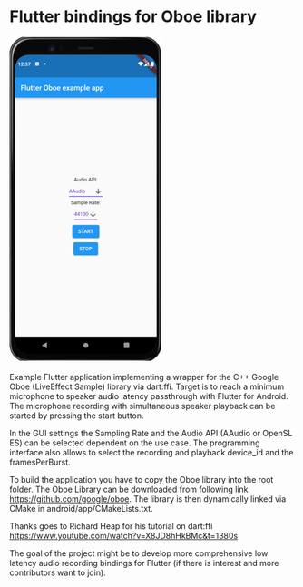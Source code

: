 # Flutter bindings for Oboe library
![image_app](images/app.png?raw=true)<br>
<br>
Example Flutter application implementing a wrapper for the C++ Google Oboe (LiveEffect Sample) library via dart:ffi. 
Target is to reach a minimum microphone to speaker audio latency passthrough with Flutter for Android.
The microphone recording with simultaneous speaker playback can be started by pressing the start button.

In the GUI settings the Sampling Rate and the Audio API (AAudio or OpenSL ES) can be selected dependent on the use case. 
The programming interface also allows to select the recording and playback device_id and the framesPerBurst.

To build the application you have to copy the Oboe library into the root folder.
The Oboe Library can be downloaded from following link https://github.com/google/oboe.
The library is then dynamically linked via CMake in android/app/CMakeLists.txt.

Thanks goes to Richard Heap for his tutorial on dart:ffi https://www.youtube.com/watch?v=X8JD8hHkBMc&t=1380s

The goal of the project might be to develop more comprehensive low latency audio recording bindings for Flutter (if there is interest and more contributors want to join).